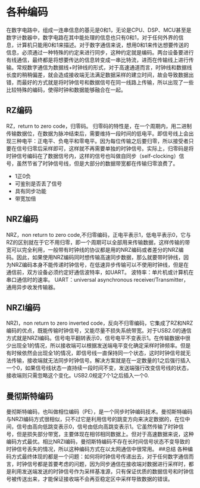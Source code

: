 # 各种编码
在数字电路中，组成一连串信息的基元是0和1，无论是CPU、DSP、MCU甚至是数字计数器中，数字电路在其中能处理的信息也只有0和1，对于任何外界的信息，计算机只能用0和1来描述。对于数字通信来说，想用0和1来传达想要传送的信息，必须通过一种特殊的约定来进行同步，这种约定就是编码。两台设备要进行有线通信，最终都是将想要传达的信息转变成一串比特流，进而在传输线上进行传输。常规数字通信为数据线+时钟线的形式，对于高速通道而言，时钟线和数据线长度的稍稍偏差，就会造成接收端无法满足数据采样的建立时间，故会导致数据出错，而最好的方式就是将时钟信号和数据信号在同一线路上传输，所以出现了一些比较特殊的编码，使得时钟和数据能够融合在一起。
## RZ编码
RZ，return to zero code，归零码。
归零码的特性是，在一个周期内，用二进制传输数据位，在数据为脉冲结束后，需要维持一段时间的低电平。即信号线上会出现三种电平：正电平、负电平和零电平。因为每位传输之后要归零，所以接受者只要在信号归零后采样即可，这样就不再需要单独的时钟信号。实际上，归零码是将时钟信号编码在了数据信号内，这样的信号也叫做自同步（self-clocking）信号，虽然节省了时钟信号线，但是大部分的数据带宽都在传输归零浪费了。
- 1正0负
- 可鉴别是否丢了信号
- 具有同步功能
- 带宽加倍
## NRZ编码
NRZ，non return to zero code,不归零编码，正电平表示1，低电平表示0，它与RZ的区别就在于它不用归零，即一个周期可以全部用来传输数据，这样传输的带宽可以完全利用，一般带有时钟线的协议都是用的NRZ编码或者差分的NRZ编码。因此，如果使用NRZ编码同时想传输高速同步数据，那么就要带时钟线，因为NRZ编码本身不能传递时钟信号，在低速异步传输可以不使用时钟线，但是在通信前，双方设备必须约定好通信波特率，如UART。
波特率：单片机或计算机在串口通信时的速率。
UART：universal asynchronous receiver/Transmitter，通用异步收发传输器。
## NRZI编码
NRZI，non return to zero inverted code，反向不归零编码，它集成了RZ和NRZ编码的优点，既能传输时钟信号，又能尽量不损失系统带宽。对于USB2.0的通信方式就是NRZI编码。信号电平翻转表示0，信号电平不变表示1。在传输数据中很少出现全1的情况，所以接收端可以根据发送端电平变化确定采样时钟频率。但是有时候依然会出现全1的情况，即信号线一直保持同一个状态，这时时钟信号就无法传输，接收端就无法同步时钟信号。解决方案就是在一定数量的1之后强行插入一个0，如果信号线状态一直持续一段时间不变，发送端强行改变信号线的状态，接收端则只需忽略这个变化。USB2.0规定7个1之后插入一个0.
## 曼彻斯特编码
曼彻斯特编码，也叫做相位编码（PE），是一个同步时钟编码技术。曼彻斯特编码与NRZI编码方式很相似，只不过它是利用信号的跳变方向来决定数据的，在位中间，信号由高向低跳变表示0，信号由低向高跳变表示1。它虽然传输了时钟信号，但是损失部分带宽，主要体现在相邻相同数据上。但对于高速数据来说，这种编码方式最优。相比NRZI编码，曼彻斯特编码不存在长时间信号状态不变导致的时钟信号丢失的情况，所以这种编码方式在以太网通信中很常用。
##总结
各种编码方式最终体现的都是一个问题：如何将时钟信号传递出去，对于任何数字通信而言，时钟信号都是首要考虑的问题，因为同步通信在接收端对数据进行采样时，都是利用发送端发送的时钟信号作为采样基准源，只有保证优质的数据信号和时钟信号被传送出来，才能保证接收端不会再亚稳定区中采样导致数据的错误。
